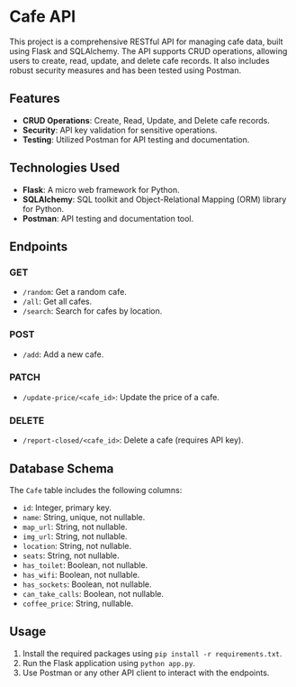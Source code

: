 # Cafe API

This project is a comprehensive RESTful API for managing cafe data, built using Flask and SQLAlchemy. The API supports CRUD operations, allowing users to create, read, update, and delete cafe records. It also includes robust security measures and has been tested using Postman.

## Features

- **CRUD Operations**: Create, Read, Update, and Delete cafe records.
- **Security**: API key validation for sensitive operations.
- **Testing**: Utilized Postman for API testing and documentation.

## Technologies Used

- **Flask**: A micro web framework for Python.
- **SQLAlchemy**: SQL toolkit and Object-Relational Mapping (ORM) library for Python.
- **Postman**: API testing and documentation tool.

## Endpoints

### GET

- `/random`: Get a random cafe.
- `/all`: Get all cafes.
- `/search`: Search for cafes by location.

### POST

- `/add`: Add a new cafe.

### PATCH

- `/update-price/<cafe_id>`: Update the price of a cafe.

### DELETE

- `/report-closed/<cafe_id>`: Delete a cafe (requires API key).

## Database Schema

The `Cafe` table includes the following columns:

- `id`: Integer, primary key.
- `name`: String, unique, not nullable.
- `map_url`: String, not nullable.
- `img_url`: String, not nullable.
- `location`: String, not nullable.
- `seats`: String, not nullable.
- `has_toilet`: Boolean, not nullable.
- `has_wifi`: Boolean, not nullable.
- `has_sockets`: Boolean, not nullable.
- `can_take_calls`: Boolean, not nullable.
- `coffee_price`: String, nullable.

## Usage

1. Install the required packages using `pip install -r requirements.txt`.
2. Run the Flask application using `python app.py`.
3. Use Postman or any other API client to interact with the endpoints.

